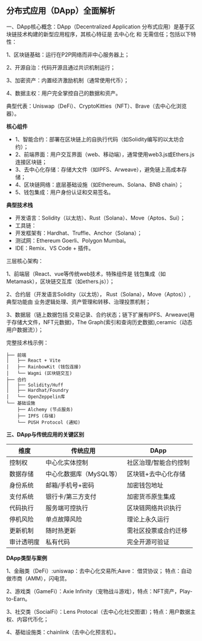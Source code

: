 ## 分布式应用（DApp）全面解析

一、DApp核心概念：DApp（Decentralized Application 分布式应用）是基于区块链技术构建的新型应用程序，其核心特征是 去中心化 和 无需信任；包括以下特性：

1、区块链基础：运行在P2P网络而非中心服务器上；

2、开源自治：代码开源且通过共识机制运行；

3、加密资产：内置经济激励机制（通常使用代币）；

4、数据主权：用户完全掌控自己的数据和资产。

典型代表：Uniswap（DeFi）、CryptoKitties（NFT）、Brave（去中心化浏览器）。

**核心组件**

- 1、智能合约：部署在区块链上的自执行代码（如Solidity编写的以太坊合约）；
- 2、前端界面：用户交互界面（web、移动端），通常使用web3.js或Ethers.js 连接区块链；
- 3、去中心化存储：存储大文件（如IPFS、Arweave），避免链上高成本存储；
- 4、区块链网络：底层基础设施（如Ethereum、Solana、BNB chain）；
- 5、钱包集成：用户身份认证和交易签名。

**典型技术栈**
- 开发语言：Solidity（以太坊）、Rust（Solana）、Move（Aptos、Sui）；
- 工具链：
- 开发框架有：Hardhat、Truffle、Anchor（Solana）；
- 测试网：Ethereum Goerli、Polygon Mumbai。
- IDE：Remix、VS Code + 插件。

三层核心架构：

1、前端层（React、vue等传统web技术，特殊组件是 钱包集成（如Metamask），区块链交互库（如ethers.js））；

2、合约层（开发语言Solidity（以太坊）， Rust（Solana），Move（Aptos））, 典型功能由 业务逻辑处理、资产管理和转移、治理投票机制；

3、数据层（链上数据包括 交易记录、合约状态；链下扩展有IPFS、Arweave(用于存储大文件，NFT元数据)，The Graph(索引和查询历史数据),ceramic（动态用户数据流））；

完整技术栈示例：
```
├── 前端
│   ├── React + Vite
│   ├── RainbowKit (钱包连接)
│   └── Wagmi (区块链交互)
├── 合约
│   ├── Solidity/Huff
│   ├── Hardhat/Foundry
│   └── OpenZeppelin库
└── 基础设施
    ├── Alchemy (节点服务)
    ├── IPFS (存储)
    └── PUSH Protocol (通知)
```

**三、DApp与传统应用的关键区别**

|维度	        | 传统应用	                | DApp
|---------------|---------------------------|----------
控制权	        | 中心化实体控制	            | 社区治理/智能合约控制
| 数据存储	    | 中心化数据库（MySQL等）	    | 区块链+去中心化存储
| 身份系统	    | 邮箱/手机号+密码	        | 加密钱包地址
| 支付系统	    | 银行卡/第三方支付	        | 加密货币原生集成
| 代码执行	    | 服务端可控执行	            | 区块链网络共识执行
| 停机风险	    | 单点故障风险	            | 理论上永久运行
| 更新机制	    | 随时热更新	                | 需社区投票或合约迁移
| 审计透明度	    | 私有代码	                | 完全开源可验证

**DApp类型与案例**

1、金融类（DeFi）:uniswap：去中心化交易所;Aave： 借贷协议； 特点：自动做市商（AMM），闪电贷。

2、游戏类（GameFi）：Axie Infinity（宠物战斗游戏），特点：NFT资产，Play-to-Earn。

3、社交类（SocialFi）：Lens Protocal（去中心化社交图谱）；特点：用户数据主权、内容代币化；

4、基础设施类：chainlink（去中心化预言机）。
